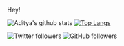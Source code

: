 Hey!

![Aditya's github stats](https://github-readme-stats.vercel.app/api?username=aditya305&count_private=true) [![Top Langs](https://github-readme-stats.vercel.app/api/top-langs/?username=aditya305&layout=compact)](https://github.com/aditya305/github-readme-stats)

![Twitter followers](https://img.shields.io/twitter/follow/iAdityaSutar?color=1da1f2&label=Followers&style=for-the-badge&logo=twitter) ![GitHub followers](https://img.shields.io/github/followers/aditya305?color=24292e&label=Followers&style=for-the-badge&logo=github)
 

